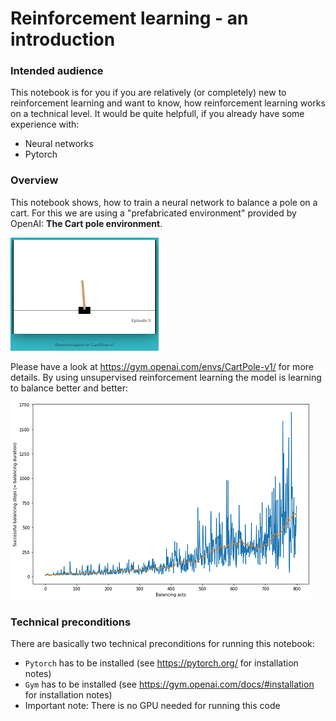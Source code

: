 # Reinforcement learning - an introduction

### Intended audience 

This notebook is for you if you are relatively (or completely) new to reinforcement learning and want to know, how reinforcement learning works on a technical level. It would be quite helpfull, if you already have some experience with: 
* Neural networks
* Pytorch

### Overview
This notebook shows, how to train a neural network to balance a pole on a cart. For this we are using a "prefabricated environment" provided by OpenAI: **The Cart pole environment**.    

![cart_pole_environment.PNG](cart_pole_environment.PNG)
    
Please have a look at https://gym.openai.com/envs/CartPole-v1/ for more details. 
By using unsupervised reinforcement learning the model is learning to balance better and better:    
    
![learning_progress.PNG](learning_progress.PNG) 
       
### Technical preconditions
There are basically two technical preconditions for running this notebook:
* `Pytorch` has to be installed (see https://pytorch.org/  for installation notes)
* `Gym` has to be installed (see https://gym.openai.com/docs/#installation for installation notes)
* Important note: There is no GPU needed for running this code   
 
